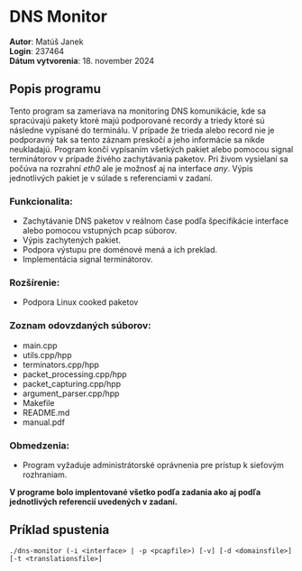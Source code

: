 # DNS Monitor

**Autor**: Matúš Janek  
**Login**: 237464  
**Dátum vytvorenia**: 18. november 2024  

## Popis programu

Tento program sa zameriava na monitoring DNS komunikácie, kde sa spracúvajú pakety ktoré majú podporované recordy a triedy ktoré sú následne vypísané do terminálu. V prípade že trieda alebo record nie je podporavný tak sa tento záznam preskočí a jeho informácie sa nikde neukladajú. Program končí vypísaním všetkých pakiet alebo pomocou signal terminátorov v prípade živého zachytávania paketov. Pri živom vysielaní sa počúva na rozrahní *eth0* ale je možnosť aj na interface *any*. Výpis jednotlivých pakiet je v súlade s referenciami v zadaní.

### Funkcionalita:
- Zachytávanie DNS paketov v reálnom čase podľa špecifikácie interface alebo pomocou vstupných pcap súborov.
- Výpis zachytených pakiet.
- Podpora výstupu pre doménové mená a ich preklad.
- Implementácia signal terminátorov.

### Rozšírenie:
- Podpora Linux cooked paketov

### Zoznam odovzdaných súborov:
- main.cpp
- utils.cpp/hpp
- terminators.cpp/hpp
- packet_processing.cpp/hpp
- packet_capturing.cpp/hpp
- argument_parser.cpp/hpp
- Makefile
- README.md
- manual.pdf

### Obmedzenia:
- Program vyžaduje administrátorské oprávnenia pre prístup k sieťovým rozhraniam.

**V programe bolo implentované všetko podľa zadania ako aj podľa jednotlivých referencií uvedených v zadaní.**


## Príklad spustenia


```
./dns-monitor (-i <interface> | -p <pcapfile>) [-v] [-d <domainsfile>] [-t <translationsfile>]
```
